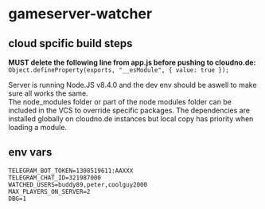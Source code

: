 # gameserver-watcher

## cloud spcific build steps
**MUST delete the following line from app.js before pushing to cloudno.de:** `Object.defineProperty(exports, "__esModule", { value: true });`  

Server is running Node.JS v8.4.0 and the dev env should be aswell to make sure all works the same.  
The node_modules folder or part of the node modules folder can be included in the VCS to override specific packages. The dependencies are installed globally on cloudno.de instances but local copy has priority when loading a module. 

## env vars
```
TELEGRAM_BOT_TOKEN=1308519611:AAXXX
TELEGRAM_CHAT_ID=321987000
WATCHED_USERS=buddy89,peter,coolguy2000
MAX_PLAYERS_ON_SERVER=2
DBG=1
```
